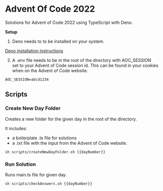 # Advent Of Code 2022
Solutions for Advent of Code 2022 using TypeScript with Deno.

**Setup**

1. Deno needs to to be installed on your system.

[Deno installation instructions](https://deno.land/manual@v1.28.2/getting_started/installation)

2. A .env file needs to be in the root of the directory with AOC_SESSION set to your Advent of Code session id. This can be found in your cookies when on the Advent of Code website.

`AOC_SESSION=abcd1234`

## Scripts

### Create New Day Folder

Creates a new folder for the given day in the root of the directory.

It includes:
- a boilerplate .ts file for solutions
- a .txt file with the input from the Advent of Code website.

`sh scripts/createNewDayFolder.sh {{dayNumber}}`

### Run Solution

Runs main.ts file for given day.

`sh scripts/checkAnswers.sh {{dayNumber}}`
